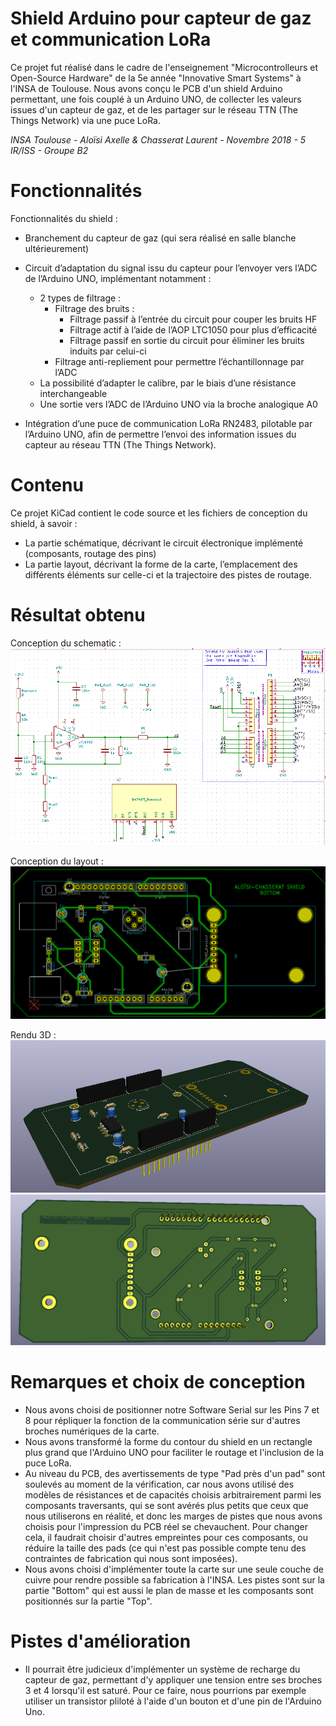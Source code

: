 # Shield Arduino pour capteur de gaz et communication LoRa

Ce projet fut réalisé dans le cadre de l'enseignement "Microcontrolleurs et Open-Source Hardware" de la 5e année "Innovative Smart Systems" à l'INSA de Toulouse. Nous avons conçu le PCB d'un shield Arduino permettant, une fois couplé à un Arduino UNO, de collecter les valeurs issues d'un capteur de gaz, et de les partager sur le réseau TTN (The Things Network) via une puce LoRa.

 *INSA Toulouse - Aloïsi Axelle & Chasserat Laurent - Novembre 2018 - 5 IR/ISS - Groupe B2*
  
# Fonctionnalités
Fonctionnalités du shield : 

-   Branchement du capteur de gaz (qui sera réalisé en salle blanche ultérieurement)

-   Circuit d’adaptation du signal issu du capteur pour l’envoyer vers l’ADC de l’Arduino UNO, implémentant notamment :
	-    2 types de filtrage :
			-   Filtrage des bruits :
				-   Filtrage passif à l’entrée du circuit pour couper les bruits HF
				-   Filtrage actif à l’aide de l’AOP LTC1050 pour plus d’efficacité
				-   Filtrage passif en sortie du circuit pour éliminer les bruits induits par celui-ci 
			-   Filtrage anti-repliement pour permettre l’échantillonnage par l’ADC
	-   La possibilité d’adapter le calibre, par le biais d’une résistance interchangeable    
	-   Une sortie vers l’ADC de l’Arduino UNO via la broche analogique A0
	
-   Intégration d’une puce de communication LoRa RN2483, pilotable par l’Arduino UNO, afin de permettre l’envoi des information issues du capteur au réseau TTN (The Things Network).

# Contenu

Ce projet KiCad contient le code source et les fichiers de conception du shield, à savoir :

-   La partie schématique, décrivant le circuit électronique implémenté (composants, routage des pins)    
-   La partie layout, décrivant la forme de la carte, l’emplacement des différents éléments sur celle-ci et la trajectoire des pistes de routage.

# Résultat obtenu

Conception du schematic :
![Our Schematic](./Schematic.png)

Conception du layout :
![Our PCB Conception](./PCB.png)

Rendu 3D :
![Our PCB in 3D](./3D-shield.png)
![Our PCB in 3D](./3D-shield-verso.png)

# Remarques et choix de conception


- Nous avons choisi de positionner notre Software Serial sur les Pins 7 et 8 pour répliquer la fonction de la communication série sur d'autres broches numériques de la carte.
- Nous avons transformé la forme du contour du shield en un rectangle plus grand que l'Arduino UNO pour faciliter le routage et l'inclusion de la puce LoRa.
- Au niveau du PCB, des avertissements de type "Pad près d'un pad" sont soulevés au moment de la vérification, car nous avons utilisé des modèles de résistances et de capacités choisis arbitrairement parmi les composants traversants, qui se sont avérés plus petits que ceux que nous utiliserons en réalité, et donc les marges de pistes que nous avons choisis pour l'impression du PCB réel se chevauchent. Pour changer cela, il faudrait choisir d'autres empreintes pour ces composants, ou réduire la taille des pads (ce qui n'est pas possible compte tenu des contraintes de fabrication qui nous sont imposées).
- Nous avons choisi d'implémenter toute la carte sur une seule couche de cuivre pour rendre possible sa fabrication à l'INSA. Les pistes sont sur la partie "Bottom" qui est aussi le plan de masse et les composants sont positionnés sur la partie "Top".

# Pistes d'amélioration

- Il pourrait être judicieux d'implémenter un système de recharge du capteur de gaz, permettant d'y appliquer une tension entre ses broches 3 et 4 lorsqu'il est saturé. Pour ce faire, nous pourrions par exemple utiliser un transistor pliloté à l'aide d'un bouton et d'une pin de l'Arduino Uno.

